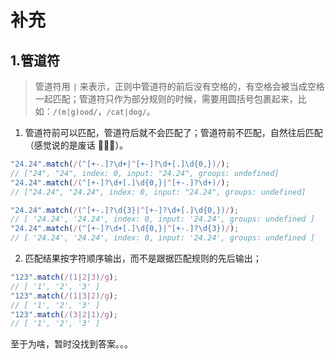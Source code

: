 # 补充

## 1.管道符

> 管道符用 `|` 来表示，正则中管道符的前后没有空格的，有空格会被当成空格一起匹配；管道符只作为部分规则的时候，需要用圆括号包裹起来，比如：`/(m|g)ood/`，`/cat|dog/`。

1. 管道符前可以匹配，管道符后就不会匹配了；管道符前不匹配，自然往后匹配（感觉说的是废话 :rofl::rofl::rofl:）。

```js
"24.24".match(/(^[+-.]?\d+|^[+-]?\d+[.]\d{0,})/);
// ["24", "24", index: 0, input: "24.24", groups: undefined]
"24.24".match(/(^[+-]?\d+[.]\d{0,}|^[+-.]?\d+)/);
// ["24.24", "24.24", index: 0, input: "24.24", groups: undefined]

"24.24".match(/(^[+-.]?\d{3}|^[+-]?\d+[.]\d{0,})/);
// [ '24.24', '24.24', index: 0, input: '24.24', groups: undefined ]
"24.24".match(/(^[+-]?\d+[.]\d{0,}|^[+-.]?\d{3})/);
// [ '24.24', '24.24', index: 0, input: '24.24', groups: undefined ]
```

2. 匹配结果按字符顺序输出，而不是跟据匹配规则的先后输出；

```js
"123".match(/(1|2|3)/g);
// [ '1', '2', '3' ]
"123".match(/(1|3|2)/g);
// [ '1', '2', '3' ]
"123".match(/(3|2|1)/g);
// [ '1', '2', '3' ]
```

至于为啥，暂时没找到答案。。。
